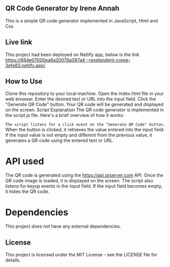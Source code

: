 
## QR Code Generator by Irene Annah

 This is a simple QR code generator implemented in JavaScript, Html and Css

## Live link 
 This project had been deployed on Netlify app, below is the link
 https://664e07000ea6a20078a087a4--resplendent-crepe-3efe83.netlify.app/

## How to Use
 Clone this repository to your local machine.
 Open the index.html file in your web browser.
 Enter the desired text or URL into the input field.
 Click the "Generate QR Code" button.
 Your QR code will be generated and displayed on the screen.
 Script Explanation
 The QR code generator is implemented in the script.js file. Here's a brief overview of how it works:

`The script listens for a click event on the "Generate QR Code" button.`
 When the button is clicked, it retrieves the value entered into the input field.
 If the input value is not empty and different from the previous value, it generates a QR code using the entered text or URL.

# API used
 The QR code is generated using the https://api.qrserver.com API.
 Once the QR code image is loaded, it is displayed on the screen.
 The script also listens for keyup events in the input field. If the input field becomes empty, it hides the QR code.

# Dependencies
 This project does not have any external dependencies.

## License
 This project is licensed under the MIT License - see the LICENSE file for details.
